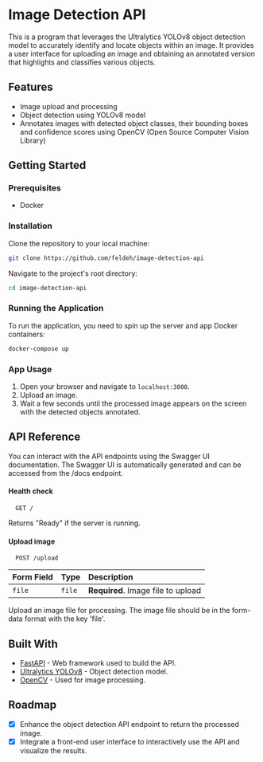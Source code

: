 # Image Detection API

This is a program that leverages the Ultralytics YOLOv8 object detection model to accurately identify and locate objects within an image. It provides a user interface for uploading an image and obtaining an annotated version that highlights and classifies various objects.

## Features

- Image upload and processing
- Object detection using YOLOv8 model
- Annotates images with detected object classes, their bounding boxes and confidence scores using OpenCV (Open Source Computer Vision Library)

## Getting Started

### Prerequisites

- Docker

### Installation

Clone the repository to your local machine:

```bash
git clone https://github.com/feldeh/image-detection-api
```

Navigate to the project's root directory:

```bash
cd image-detection-api
```

### Running the Application

To run the application, you need to spin up the server and app Docker containers:

```bash
docker-compose up
```

### App Usage

1.  Open your browser and navigate to `localhost:3000`.
2.  Upload an image.
3.  Wait a few seconds until the processed image appears on the screen with the detected objects annotated.

## API Reference

You can interact with the API endpoints using the Swagger UI documentation. The Swagger UI is automatically generated and can be accessed from the /docs endpoint.

#### Health check

```
  GET /
```

Returns "Ready" if the server is running.

#### Upload image

```
  POST /upload
```

| Form Field | Type   | Description                        |
| :--------- | :----- | :--------------------------------- |
| `file`     | `file` | **Required**. Image file to upload |

Upload an image file for processing. The image file should be in the form-data format with the key 'file'.

## Built With

- [FastAPI](https://fastapi.tiangolo.com/) - Web framework used to build the API.
- [Ultralytics YOLOv8](https://github.com/ultralytics/ultralytics) - Object detection model.
- [OpenCV](https://opencv.org/) - Used for image processing.

## Roadmap

- [x] Enhance the object detection API endpoint to return the processed image.
- [x] Integrate a front-end user interface to interactively use the API and visualize the results.
